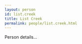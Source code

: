 ```yaml
---
layout: person
id: list.creek
title: List Creek
permalink: people/list.creek.html
---
```


Person details...
